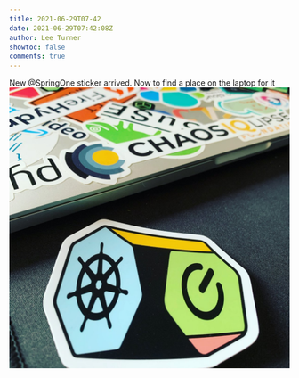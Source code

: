 ```yaml
---
title: 2021-06-29T07-42
date: 2021-06-29T07:42:08Z
author: Lee Turner
showtoc: false
comments: true
---
```


New @SpringOne sticker arrived. Now to find a place on the laptop for it ![](/img/x//1409779202619056129-E5CKsdKXMAAKXyk.jpg)

